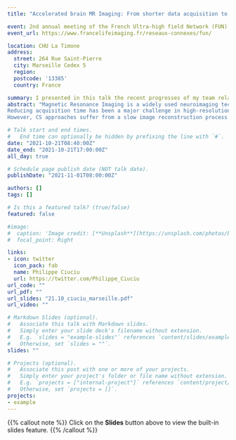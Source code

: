 ```yaml
---
title: "Accelerated brain MR Imaging: From shorter data acquisition to faster image reconstruction"

event: 2nd annual meeting of the French Ultra-high field Network (FUN)
event_url: https://www.francelifeimaging.fr/reseaux-connexes/fun/

location: CHU La Timone
address:
  street: 264 Rue Saint-Pierre
  city: Marseille Cedex 5
  region: 
  postcode: '13385'
  country: France

summary: I presented in this talk the recent progresses of my team related to SPARKLING for shorter scan times in MRI and XPDNet for improved image reconstruction using our deep neural nets.
abstract: "Magnetic Resonance Imaging is a widely used neuroimaging technique as it can probe brain tissues, their structure and provide insights on the functional organization as well as the layout of brain vessels. However, MRI relies on an inherently slow imaging process. 
Reducing acquisition time has been a major challenge in high-resolution MRI and has been successfully addressed by Compressed Sensing (CS) theory. Nevertheless, most of the Fourier encoding schemes under-sample existing k-space trajectories which does not adequately encode all the information necessary. Recently, my team has addressed this issue by proposing the Spreading Projection Algorithm for Rapid K-space sampLING (SPARKLING) for 2D/3D non-Cartesian T2* and susceptibility weighted imaging at 3 and 7Tesla (T). In the first half of my presentation, I will present these advancements, interesting clinical applications and how we have adapted this approach to address high-resolution functional MRI at 7T.
However, CS approaches suffer from a slow image reconstruction process. To counteract this delay and improve image quality, deep learning has been used since 2016. In the second half of this talk, I will expose our own deep-learning architecture, called XPDNet (Primal Dual Network where X plays the role of a magic card), that has been ranked second in the 2020 brain fastMRI challenge (1.5 and 3T data).  I will illustrate XPDNet’s transfer learning capacity on 7T NeuroSpin T2 images. Lastly, I will share how we have further improved this approach to handle 3D non-Cartesian imaging settings associated with the SPARKLING encoding scheme."

# Talk start and end times.
#   End time can optionally be hidden by prefixing the line with `#`.
date: "2021-10-21T08:40:00Z"
date_end: "2021-10-21T17:00:00Z"
all_day: true

# Schedule page publish date (NOT talk date).
publishDate: "2021-11-01T08:00:00Z"

authors: []
tags: []

# Is this a featured talk? (true/false)
featured: false

#image:
#  caption: 'Image credit: [**Unsplash**](https://unsplash.com/photos/bzdhc5b3Bxs)'
#  focal_point: Right

links:
- icon: twitter
  icon_pack: fab
  name: Philippe Ciuciu
  url: https://twitter.com/Philippe_Ciuciu
url_code: ""
url_pdf: ""
url_slides: "21.10_ciuciu_marseille.pdf"
url_video: ""

# Markdown Slides (optional).
#   Associate this talk with Markdown slides.
#   Simply enter your slide deck's filename without extension.
#   E.g. `slides = "example-slides"` references `content/slides/example-slides.md`.
#   Otherwise, set `slides = ""`.
slides: ""

# Projects (optional).
#   Associate this post with one or more of your projects.
#   Simply enter your project's folder or file name without extension.
#   E.g. `projects = ["internal-project"]` references `content/project/deep-learning/index.md`.
#   Otherwise, set `projects = []`.
projects:
- example
---
```


{{% callout note %}}
Click on the **Slides** button above to view the built-in slides feature.
{{% /callout %}}

